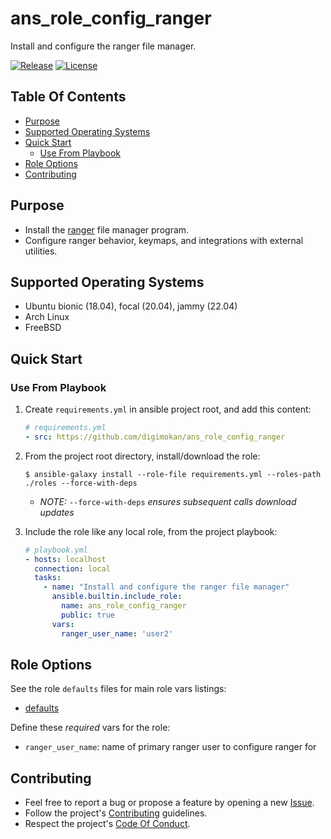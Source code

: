 # ans_role_config_ranger

Install and configure the ranger file manager.

[![Release](https://img.shields.io/github/release/digimokan/ans_role_config_ranger.svg?label=release)](https://github.com/digimokan/ans_role_config_ranger/releases/latest "Latest Release Notes")
[![License](https://img.shields.io/badge/license-MIT-blue.svg?label=license)](LICENSE.md "Project License")

## Table Of Contents

* [Purpose](#purpose)
* [Supported Operating Systems](#supported-operating-systems)
* [Quick Start](#quick-start)
    * [Use From Playbook](#use-from-playbook)
* [Role Options](#role-options)
* [Contributing](#contributing)

## Purpose

* Install the [ranger](https://ranger.github.io/) file manager program.
* Configure ranger behavior, keymaps, and integrations with external utilities.

## Supported Operating Systems

* Ubuntu bionic (18.04), focal (20.04), jammy (22.04)
* Arch Linux
* FreeBSD

## Quick Start

### Use From Playbook

1. Create `requirements.yml` in ansible project root, and add this content:

   ```yaml
   # requirements.yml
   - src: https://github.com/digimokan/ans_role_config_ranger
   ```

2. From the project root directory, install/download the role:

   ```shell
   $ ansible-galaxy install --role-file requirements.yml --roles-path ./roles --force-with-deps
   ```

   * _NOTE:_ `--force-with-deps` _ensures subsequent calls download updates_

3. Include the role like any local role, from the project playbook:

   ```yaml
   # playbook.yml
   - hosts: localhost
     connection: local
     tasks:
       - name: "Install and configure the ranger file manager"
         ansible.builtin.include_role:
           name: ans_role_config_ranger
           public: true
         vars:
           ranger_user_name: 'user2'
   ```

## Role Options

See the role `defaults` files for main role vars listings:

  * [defaults](../defaults/main/)

Define these _required_ vars for the role:

  * `ranger_user_name`: name of primary ranger user to configure ranger for

## Contributing

* Feel free to report a bug or propose a feature by opening a new
  [Issue](https://github.com/digimokan/ans_role_config_ranger/issues).
* Follow the project's [Contributing](CONTRIBUTING.md) guidelines.
* Respect the project's [Code Of Conduct](CODE_OF_CONDUCT.md).

